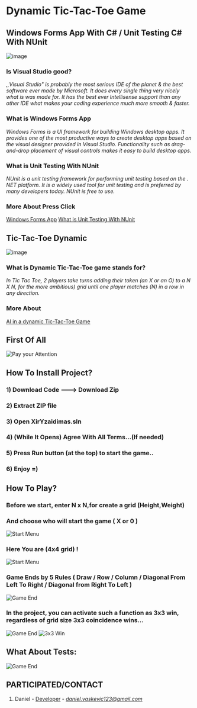 **Dynamic Tic-Tac-Toe Game**
===

## Windows Forms App With C# / Unit Testing C# With NUnit 

![image](https://1000logos.net/wp-content/uploads/2020/08/Visual-Studio-Logo.png)

### Is Visual Studio good?

*,,Visual Studio" is probably the most serious IDE of the planet & the best software ever made by Microsoft. It does every single thing very nicely what is was made for. It has the best ever Intellisense support than any other IDE what makes your coding experience much more smooth & faster.*

### What is Windows Forms App

*Windows Forms is a UI framework for building Windows desktop apps. It provides one of the most productive ways to create desktop apps based on the visual designer provided in Visual Studio. Functionality such as drag-and-drop placement of visual controls makes it easy to build desktop apps.*

### What is Unit Testing With NUnit 

*NUnit is a unit testing framework for performing unit testing based on the . NET platform. It is a widely used tool for unit testing and is preferred by many developers today. NUnit is free to use.*

### More About Press Click

[Windows Forms App](https://docs.microsoft.com/en-us/visualstudio/ide/step-1-create-a-windows-forms-application-project?view=vs-2019)
[What is Unit Testing With NUnit ](https://docs.microsoft.com/en-us/dotnet/core/testing/unit-testing-with-nunit)

## Tic-Tac-Toe Dynamic

![image](https://upload.wikimedia.org/wikipedia/commons/thumb/3/32/Tic_tac_toe.svg/600px-Tic_tac_toe.svg.png)

### What is Dynamic Tic-Tac-Toe game stands for?

*In Tic Tac Toe, 2 players take turns adding their token (an X or an O) to a N X N, for the more ambitious) grid until one player matches (N) in a row in any direction.*

### More About

[AI in a dynamic Tic-Tac-Toe Game](https://www.gamedev.net/forums/topic/482376-ai-in-a-dynamic-tic-tac-toe-game/)

## First Of All

![Pay your Attention](images/Form_To.png)

## How To Install Project? 

### 1) Download Code ---> Download Zip
### 2) Extract ZIP file
### 3) Open XirYzaidimas.sln
### 4) (While It Opens) Agree With All Terms...(If needed)
### 5) Press Run button (at the top) to start the game..
### 6) Enjoy =)

## How To Play?

### Before we start, enter N x N,for create a grid (Height,Weight)
### And choose who will start the game ( X or 0 )

![Start Menu](images/STartProject.png)

### Here You are (4x4 grid) !

![Start Menu](images/4x4GameAfterStart.png)

### Game Ends by 5 Rules ( Draw / Row / Column / Diagonal From Left To Right / Diagonal from Right To Left )

![Game End](images/ProjectGameEndWInning.png)

### In the project, you can activate such a function as 3x3 win, regardless of grid size 3x3 coincidence wins... 

![Game End](images/3x3GameWinner.png)
![3x3 Win](images/3x3Win.png)


## What About Tests:

![Game End](images/ProjectTests.png)


## PARTICIPATED/CONTACT

1. Daniel - [Developer](https://www.greatsampleresume.com/job-responsibilities/it-developer-responsibilities/) - *daniel.vaskevic123@gmail.com*

